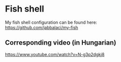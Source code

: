 # Fish shell

My fish shell configuration can be found here: https://github.com/jabbalaci/my-fish

## Corresponding video (in Hungarian)

https://www.youtube.com/watch?v=N-g3p2dgkj8
